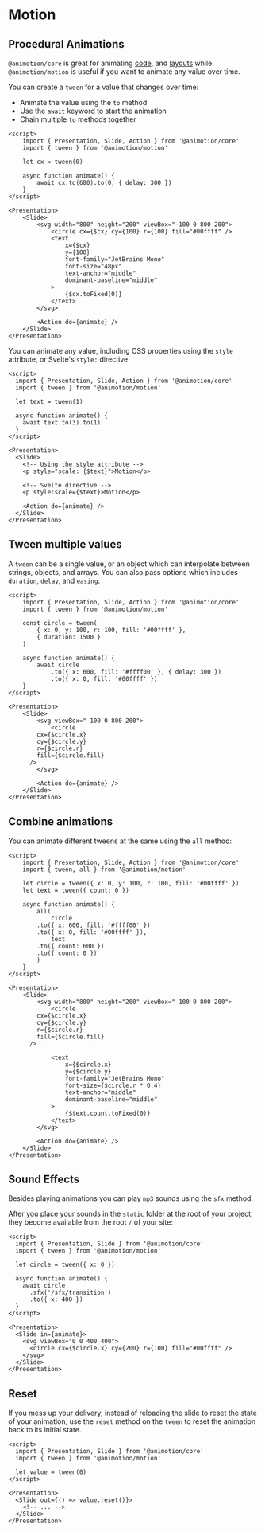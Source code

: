 <script lang="ts">
  import Tween from './tween.svelte'
  import Scale from './scale.svelte'
  import Options from './options.svelte'
  import All from './all.svelte'
</script>

# Motion

## Procedural Animations

`@animotion/core` is great for animating [code](/docs/code), and [layouts](/docs/transitions) while `@animotion/motion` is useful if you want to animate any value over time.

<Tween />

You can create a `tween` for a value that changes over time:
- Animate the value using the `to` method
- Use the `await` keyword to start the animation
- Chain multiple `to` methods together

```svelte
<script>
	import { Presentation, Slide, Action } from '@animotion/core'
	import { tween } from '@animotion/motion'

	let cx = tween(0)

	async function animate() {
		await cx.to(600).to(0, { delay: 300 })
	}
</script>

<Presentation>
	<Slide>
		<svg width="800" height="200" viewBox="-100 0 800 200">
			<circle cx={$cx} cy={100} r={100} fill="#00ffff" />
			<text
				x={$cx}
				y={100}
				font-family="JetBrains Mono"
				font-size="48px"
				text-anchor="middle"
				dominant-baseline="middle"
			>
				{$cx.toFixed(0)}
			</text>
		</svg>

		<Action do={animate} />
	</Slide>
</Presentation>
```

You can animate any value, including CSS properties using the `style` attribute, or Svelte's `style:` directive.

<Scale />

```svelte
<script>
  import { Presentation, Slide, Action } from '@animotion/core'
  import { tween } from '@animotion/motion'

  let text = tween(1)

  async function animate() {
    await text.to(3).to(1)
  }
</script>

<Presentation>
  <Slide>
    <!-- Using the style attribute -->
    <p style="scale: {$text}">Motion</p>

    <!-- Svelte directive -->
    <p style:scale={$text}>Motion</p>

    <Action do={animate} />
  </Slide>
</Presentation>
```

## Tween multiple values

<Options />

A `tween` can be a single value, or an object which can interpolate between strings, objects, and arrays. You can also pass options which includes `duration`, `delay`, and `easing`:

```svelte
<script>
	import { Presentation, Slide, Action } from '@animotion/core'
	import { tween } from '@animotion/motion'

	const circle = tween(
		{ x: 0, y: 100, r: 100, fill: '#00ffff' },
		{ duration: 1500 }
	)

	async function animate() {
		await circle
			.to({ x: 600, fill: '#ffff00' }, { delay: 300 })
			.to({ x: 0, fill: '#00ffff' })
	}
</script>

<Presentation>
	<Slide>
		<svg viewBox="-100 0 800 200">
			<circle
        cx={$circle.x}
        cy={$circle.y}
        r={$circle.r}
        fill={$circle.fill}
      />
		</svg>

		<Action do={animate} />
	</Slide>
</Presentation>
```

## Combine animations

<All />

You can animate different tweens at the same using the `all` method:

```svelte
<script>
	import { Presentation, Slide, Action } from '@animotion/core'
	import { tween, all } from '@animotion/motion'

	let circle = tween({ x: 0, y: 100, r: 100, fill: '#00ffff' })
	let text = tween({ count: 0 })

	async function animate() {
		all(
			circle
        .to({ x: 600, fill: '#ffff00' })
        .to({ x: 0, fill: '#00ffff' }),
			text
        .to({ count: 600 })
        .to({ count: 0 })
		)
	}
</script>

<Presentation>
	<Slide>
		<svg width="800" height="200" viewBox="-100 0 800 200">
			<circle
        cx={$circle.x}
        cy={$circle.y}
        r={$circle.r}
        fill={$circle.fill}
      />

			<text
				x={$circle.x}
				y={$circle.y}
				font-family="JetBrains Mono"
				font-size={$circle.r * 0.4}
				text-anchor="middle"
				dominant-baseline="middle"
			>
				{$text.count.toFixed(0)}
			</text>
		</svg>

		<Action do={animate} />
	</Slide>
</Presentation>
```

## Sound Effects

Besides playing animations you can play `mp3` sounds using the `sfx` method.

After you place your sounds in the `static` folder at the root of your project, they
become available from the root `/` of your site:

```svelte
<script>
  import { Presentation, Slide } from '@animotion/core'
  import { tween } from '@animotion/motion'

  let circle = tween({ x: 0 })
  
  async function animate() {
    await circle
      .sfx('/sfx/transition')
      .to({ x: 400 })
  }
</script>

<Presentation>
  <Slide in={animate}>
    <svg viewBox="0 0 400 400">
      <circle cx={$circle.x} cy={200} r={100} fill="#00ffff" />
    </svg>
  </Slide>
</Presentation>
```

## Reset

If you mess up your delivery, instead of reloading the slide to reset the state of your animation,
use the `reset` method on the `tween` to reset the animation back to its initial state.

```svelte
<script>
  import { Presentation, Slide } from '@animotion/core'
  import { tween } from '@animotion/motion'

  let value = tween(0)
</script>

<Presentation>
  <Slide out={() => value.reset()}>
    <!-- ... -->
  </Slide>
</Presentation>
```
